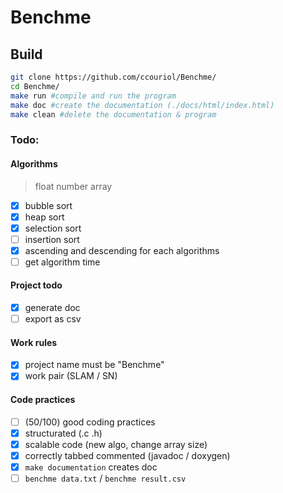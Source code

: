 # Benchme

## Build

```bash
git clone https://github.com/ccouriol/Benchme/
cd Benchme/
make run #compile and run the program
make doc #create the documentation (./docs/html/index.html)
make clean #delete the documentation & program
```

### Todo:

#### Algorithms

> float number array

- [x] bubble sort
- [x] heap sort
- [x] selection sort
- [ ] insertion sort
- [x] ascending and descending for each algorithms
- [ ] get algorithm time

#### Project todo

- [x] generate doc
- [ ] export as csv

#### Work rules

- [x] project name must be "Benchme"
- [x] work pair (SLAM / SN)

#### Code practices

- [ ] (50/100) good coding practices
- [x] structurated (.c .h)
- [x] scalable code (new algo, change array size)
- [x] correctly tabbed commented (javadoc / doxygen)
- [x] `make documentation` creates doc
- [ ] `benchme data.txt` / `benchme result.csv`